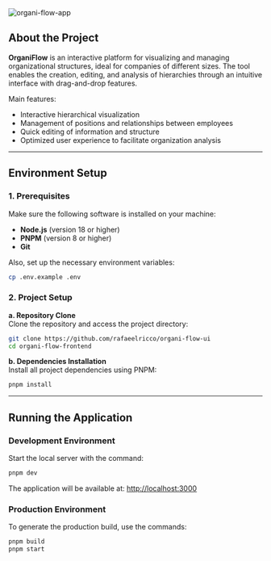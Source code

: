 <img src="https://res.cloudinary.com/dnqiosdb6/image/upload/v1739812292/organi-flow-app-cover_djaeh9.png" alt="organi-flow-app">

## About the Project

**OrganiFlow** is an interactive platform for visualizing and managing organizational structures, ideal for companies of different sizes. The tool enables the creation, editing, and analysis of hierarchies through an intuitive interface with drag-and-drop features.

Main features:
- Interactive hierarchical visualization
- Management of positions and relationships between employees
- Quick editing of information and structure
- Optimized user experience to facilitate organization analysis

--------------------------------------------------

## Environment Setup

### 1. Prerequisites

Make sure the following software is installed on your machine:

- **Node.js** (version 18 or higher)
- **PNPM** (version 8 or higher)
- **Git**

Also, set up the necessary environment variables:

```bash
cp .env.example .env
```

### 2. Project Setup

**a. Repository Clone**  
Clone the repository and access the project directory:

```bash
git clone https://github.com/rafaeelricco/organi-flow-ui
cd organi-flow-frontend
```

**b. Dependencies Installation**  
Install all project dependencies using PNPM:

```bash
pnpm install
```

--------------------------------------------------

## Running the Application

### Development Environment

Start the local server with the command:

```bash
pnpm dev
```

The application will be available at: [http://localhost:3000](http://localhost:3000)

### Production Environment

To generate the production build, use the commands:

```bash
pnpm build
pnpm start
```